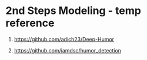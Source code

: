 # 2nd Steps Modeling - temp reference

1. https://github.com/adich23/Deep-Humor

2. https://github.com/iamdsc/humor_detection






